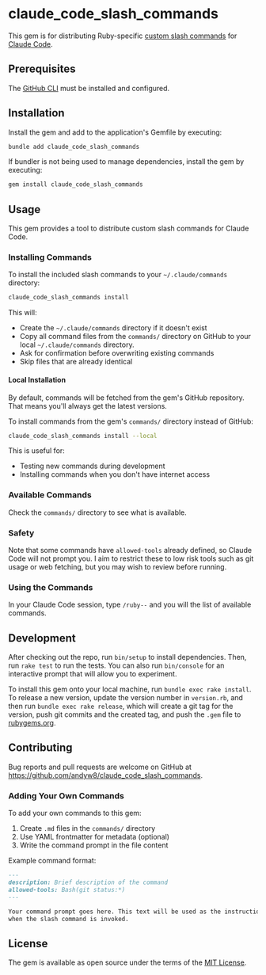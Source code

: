 # claude_code_slash_commands

This gem is for distributing Ruby-specific [custom slash commands](https://docs.anthropic.com/en/docs/claude-code/slash-commands#custom-slash-commands) for [Claude Code](https://www.anthropic.com/claude-code).

## Prerequisites

The [GitHub CLI](https://cli.github.com) must be installed and configured.

## Installation

Install the gem and add to the application's Gemfile by executing:

```bash
bundle add claude_code_slash_commands
```

If bundler is not being used to manage dependencies, install the gem by executing:

```bash
gem install claude_code_slash_commands
```

## Usage

This gem provides a tool to distribute custom slash commands for Claude Code.

### Installing Commands

To install the included slash commands to your `~/.claude/commands` directory:

```bash
claude_code_slash_commands install
```

This will:
- Create the `~/.claude/commands` directory if it doesn't exist
- Copy all command files from the `commands/` directory on GitHub to your local `~/.claude/commands` directory.
- Ask for confirmation before overwriting existing commands
- Skip files that are already identical

#### Local Installation

By default, commands will be fetched from the gem's GitHub repository. That means you'll always get the latest versions.

To install commands from the gem's `commands/` directory instead of GitHub:

```bash
claude_code_slash_commands install --local
```

This is useful for:
- Testing new commands during development
- Installing commands when you don't have internet access

### Available Commands

Check the `commands/` directory to see what is available.

### Safety

Note that some commands have `allowed-tools` already defined, so Claude Code will not prompt you.
I aim to restrict these to low risk tools such as git usage or web fetching, but you may wish to review before running.

### Using the Commands

In your Claude Code session, type `/ruby--`  and you will the list of available commands.

## Development

After checking out the repo, run `bin/setup` to install dependencies. Then, run `rake test` to run the tests. You can also run `bin/console` for an interactive prompt that will allow you to experiment.

To install this gem onto your local machine, run `bundle exec rake install`. To release a new version, update the version number in `version.rb`, and then run `bundle exec rake release`, which will create a git tag for the version, push git commits and the created tag, and push the `.gem` file to [rubygems.org](https://rubygems.org).

## Contributing

Bug reports and pull requests are welcome on GitHub at https://github.com/andyw8/claude_code_slash_commands.

### Adding Your Own Commands

To add your own commands to this gem:

1. Create `.md` files in the `commands/` directory
2. Use YAML frontmatter for metadata (optional)
3. Write the command prompt in the file content

Example command format:
```markdown
---
description: Brief description of the command
allowed-tools: Bash(git status:*)
---

Your command prompt goes here. This text will be used as the instruction
when the slash command is invoked.
```

## License

The gem is available as open source under the terms of the [MIT License](https://opensource.org/licenses/MIT).

